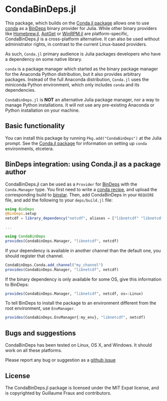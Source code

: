 # CondaBinDeps.jl

This package, which builds on the [Conda.jl package](https://github.com/JuliaPy/Conda.jl) allows one to use [conda](http://conda.pydata.org/) as a [BinDeps](https://github.com/JuliaPackaging/BinDeps.jl) binary
provider for Julia. While other binary providers like
[Homebrew.jl](https://github.com/JuliaLang/Homebrew.jl),
[AptGet](https://en.wikipedia.org/wiki/Advanced_Packaging_Tool#apt-get) or
[WinRPM.jl](https://github.com/JuliaLang/WinRPM.jl) are platform-specific,
CondaBinDeps.jl is a cross-platform alternative. It can also be used without
administrator rights, in contrast to the current Linux-based providers.

As such, `Conda.jl` primary audience is Julia packages developers who have a dependency on  some native library.

`conda` is a package manager which started as the binary package manager for the
Anaconda Python distribution, but it also provides arbitrary packages. Instead
of the full Anaconda distribution, `Conda.jl` uses the miniconda Python
environment, which only includes `conda` and its dependencies.

`CondaBinDeps.jl` is **NOT** an alternative Julia package manager, nor a way to manage
Python installations. It will not use any pre-existing Anaconda or Python
installation on  your machine.

## Basic functionality

You can install this package by running `Pkg.add("CondaBinDeps")` at the Julia prompt.  See the [Conda.jl package](https://github.com/JuliaPy/Conda.jl) for information on setting
up `conda` environments, etcetera.

## BinDeps integration: using Conda.jl as a package author

CondaBinDeps.jl can be used as a `Provider` for
[BinDeps](https://github.com/JuliaPackaging/BinDeps.jl) with the `Conda.Manager`
type. You first need to write a [conda
recipe](http://conda.pydata.org/docs/building/recipe.html), and upload the
corresponding build to [binstar](https://binstar.org/). Then, add CondaBinDeps in your
`REQUIRE` file, and add the following to your `deps/build.jl` file:

```julia
using BinDeps
@BinDeps.setup
netcdf = library_dependency("netcdf", aliases = ["libnetcdf" "libnetcdf4"])

...

using CondaBinDeps
provides(CondaBinDeps.Manager, "libnetcdf", netcdf)
```

If your dependency is available in another channel than the default one, you
should register that channel.

```julia
CondaBinDeps.Conda.add_channel("my_channel")
provides(CondaBinDeps.Manager, "libnetcdf", netcdf)
```

If the binary dependency is only available for some OS, give this information to
BinDeps:

```julia
provides(CondaBinDeps.Manager, "libnetcdf", netcdf, os=:Linux)
```

To tell BinDeps to install the package to an environment different from the
root environment, use `EnvManager`.

```julia
provides(CondaBinDeps.EnvManager{:my_env}, "libnetcdf", netcdf)
```

## Bugs and suggestions

CondaBinDeps has been tested on Linux, OS X, and Windows. It should work on all these
platforms.

Please report any bug or suggestion as a
[github issue](https://github.com/JuliaPackaging/CondaBinDeps.jl/issues)

## License

The CondaBinDeps.jl package is licensed under the MIT Expat license, and is copyrighted
by Guillaume Fraux and contributors.
